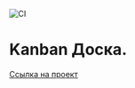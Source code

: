![CI](https://github.com/VladSychev1983/kanban_js/actions/workflows/web.yml/badge.svg)

# Kanban Доска.
[Ссылка на проект ](https://vladsychev1983.github.io/kanban_js/)